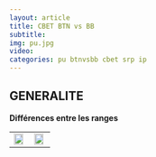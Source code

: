 ```yaml
---
layout: article
title: CBET BTN vs BB
subtitle: 
img: pu.jpg
video: 
categories: pu btnvsbb cbet srp ip
---
```


<div class="body">

  <h2>GENERALITE</h2>

  <b>Différences entre les ranges</b>

  <table style="width: 100%">
    <tbody>
      <tr>
        <td><img src="/blog/img/2024-02-04-core.png" style="width: 90%; heigth: 90%"></td>
        <td><img src="/blog/img/2024-02-04-top.png" style="width: 90%; heigth: 90%"></td>
      </tr>
    </tbody>
  </table>

  <p></p>
  
</div>
